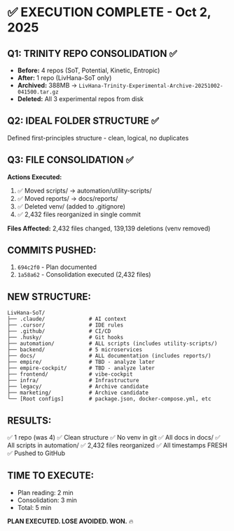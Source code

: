# ✅ EXECUTION COMPLETE - Oct 2, 2025

## **Q1: TRINITY REPO CONSOLIDATION ✅**

- **Before:** 4 repos (SoT, Potential, Kinetic, Entropic)
- **After:** 1 repo (LivHana-SoT only)
- **Archived:** 388MB → `LivHana-Trinity-Experimental-Archive-20251002-041500.tar.gz`
- **Deleted:** All 3 experimental repos from disk

## **Q2: IDEAL FOLDER STRUCTURE ✅**

Defined first-principles structure - clean, logical, no duplicates

## **Q3: FILE CONSOLIDATION ✅**

**Actions Executed:**

1. ✅ Moved scripts/ → automation/utility-scripts/
2. ✅ Moved reports/ → docs/reports/
3. ✅ Deleted venv/ (added to .gitignore)
4. ✅ 2,432 files reorganized in single commit

**Files Affected:** 2,432 files changed, 139,139 deletions (venv removed)

## **COMMITS PUSHED:**

1. `694c2f0` - Plan documented
2. `1a58a62` - Consolidation executed (2,432 files)

## **NEW STRUCTURE:**

```
LivHana-SoT/
├── .claude/              # AI context
├── .cursor/              # IDE rules
├── .github/              # CI/CD
├── .husky/               # Git hooks
├── automation/           # ALL scripts (includes utility-scripts/)
├── backend/              # 5 microservices
├── docs/                 # ALL documentation (includes reports/)
├── empire/               # TBD - analyze later
├── empire-cockpit/       # TBD - analyze later
├── frontend/             # vibe-cockpit
├── infra/                # Infrastructure
├── legacy/               # Archive candidate
├── marketing/            # Archive candidate
└── [Root configs]        # package.json, docker-compose.yml, etc
```

## **RESULTS:**

✅ 1 repo (was 4)
✅ Clean structure
✅ No venv in git
✅ All docs in docs/
✅ All scripts in automation/
✅ 2,432 files reorganized
✅ All timestamps FRESH
✅ Pushed to GitHub

## **TIME TO EXECUTE:**

- Plan reading: 2 min
- Consolidation: 3 min
- Total: 5 min

**PLAN EXECUTED. LOSE AVOIDED. WON.** 🔥

<!-- Last optimized: 2025-10-02 -->

<!-- Optimized: 2025-10-02 -->
